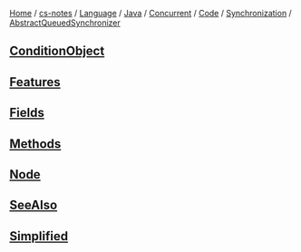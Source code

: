 [Home](https://mengxianbin.github.io) /
[cs-notes](https://mengxianbin.github.io/cs-notes/site) /
[Language](https://mengxianbin.github.io/cs-notes/site/Language) /
[Java](https://mengxianbin.github.io/cs-notes/site/Language/Java) /
[Concurrent](https://mengxianbin.github.io/cs-notes/site/Language/Java/Concurrent) /
[Code](https://mengxianbin.github.io/cs-notes/site/Language/Java/Concurrent/Code) /
[Synchronization](https://mengxianbin.github.io/cs-notes/site/Language/Java/Concurrent/Code/Synchronization) /
[AbstractQueuedSynchronizer](https://mengxianbin.github.io/cs-notes/site/Language/Java/Concurrent/Code/Synchronization/AbstractQueuedSynchronizer)

## [ConditionObject](https://mengxianbin.github.io/cs-notes/site/Language/Java/Concurrent/Code/Synchronization/AbstractQueuedSynchronizer/ConditionObject)

## [Features](https://mengxianbin.github.io/cs-notes/site/Language/Java/Concurrent/Code/Synchronization/AbstractQueuedSynchronizer/Features)

## [Fields](https://mengxianbin.github.io/cs-notes/site/Language/Java/Concurrent/Code/Synchronization/AbstractQueuedSynchronizer/Fields)

## [Methods](https://mengxianbin.github.io/cs-notes/site/Language/Java/Concurrent/Code/Synchronization/AbstractQueuedSynchronizer/Methods/)

## [Node](https://mengxianbin.github.io/cs-notes/site/Language/Java/Concurrent/Code/Synchronization/AbstractQueuedSynchronizer/Node)

## [SeeAlso](https://mengxianbin.github.io/cs-notes/site/Language/Java/Concurrent/Code/Synchronization/AbstractQueuedSynchronizer/SeeAlso)

## [Simplified](https://mengxianbin.github.io/cs-notes/site/Language/Java/Concurrent/Code/Synchronization/AbstractQueuedSynchronizer/Simplified)
